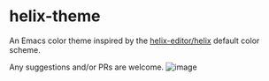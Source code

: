 # helix-theme
An Emacs color theme inspired by the [helix-editor/helix](https://github.com/helix-editor/helix) default color scheme.

Any suggestions and/or PRs are welcome.
![image](https://github.com/ibakepunk/helix-theme/assets/2253999/e8e55fb2-ddb6-4dbc-ab25-4a33544a13de)
